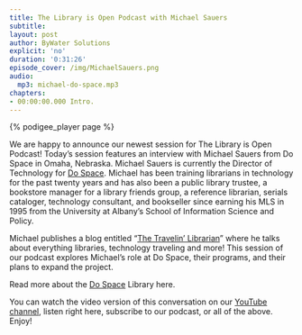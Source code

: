 ```yaml
---
title: The Library is Open Podcast with Michael Sauers
subtitle:
layout: post
author: ByWater Solutions
explicit: 'no'
duration: '0:31:26'
episode_cover: /img/MichaelSauers.png
audio:
  mp3: michael-do-space.mp3
chapters:
- 00:00:00.000 Intro.
---
```


{% podigee_player page %}

We are happy to announce our newest session for The Library is Open Podcast! Today’s session features an interview with Michael Sauers from Do Space in Omaha, Nebraska. Michael Sauers is currently the Director of Technology for [Do Space](http://dospace.org/). Michael has been training librarians in technology for the past twenty years and has also been a public library trustee, a bookstore manager for a library friends group, a reference librarian, serials cataloger, technology consultant, and bookseller since earning his MLS in 1995 from the University at Albany’s School of Information Science and Policy.

Michael publishes a blog entitled “[The Travelin’ Librarian](https://travelinlibrarian.info/)” where he talks about everything libraries,  technology traveling and more! This session of our podcast explores Michael’s role at Do Space, their programs, and their plans to expand the project.

Read more about the [Do Space](http://www.dospace.org/about/) Library here.

You can watch the video version of this conversation on our [YouTube channel](https://www.youtube.com/playlist?list=PLV_OXyJ1D3Bi8zmgDWnaDz2d35FkC6j-v), listen right here, subscribe to our podcast, or all of the above. Enjoy!
